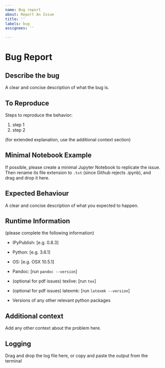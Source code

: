 ```yaml
---
name: Bug report
about: Report An Issue
title: ''
labels: bug
assignees: ''

---
```

# Bug Report

## Describe the bug

A clear and concise description of what the bug is.

## To Reproduce

Steps to reproduce the behavior:

1. step 1
2. step 2
 
(for extended explanation, use the additional context section)

## Minimal Notebook Example

If possible, please create a minimal Jupyter Notebook to replicate the issue.
Then rename its file extension to `.txt` (since Github rejects .ipynb),
and drag and drop it here.

## Expected Behaviour

A clear and concise description of what you expected to happen.

## Runtime Information

(please complete the following information)

- IPyPublish: [e.g. 0.8.3]
- Python: [e.g. 3.6.1]
- OS: [e.g. OSX 10.5.1]
- Pandoc: [run `pandoc --version`]

- (optional for pdf issues) texlive: [run `tex`]
- (optional for pdf issues) latexmk: [run `latexmk --version`]

- Versions of any other relevant python packages

## Additional context

Add any other context about the problem here.

## Logging

Drag and drop the log file here, or copy and paste the output from the terminal
